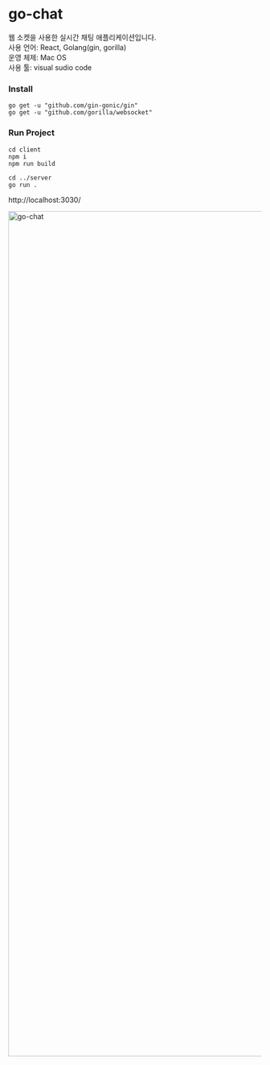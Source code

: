 # go-chat
웹 소켓을 사용한 실시간 채팅 애플리케이션입니다.  
사용 언어: React, Golang(gin, gorilla)  
운영 체제: Mac OS  
사용 툴: visual sudio code  

### Install
```shell
go get -u "github.com/gin-gonic/gin"
go get -u "github.com/gorilla/websocket"
```

### Run Project
```shell
cd client
npm i
npm run build

cd ../server
go run .
```
http://localhost:3030/

<img width="1680" alt="go-chat" src="https://user-images.githubusercontent.com/25112694/126584685-0adeb9b1-9245-404b-958e-5a18b4c2155b.gif">
